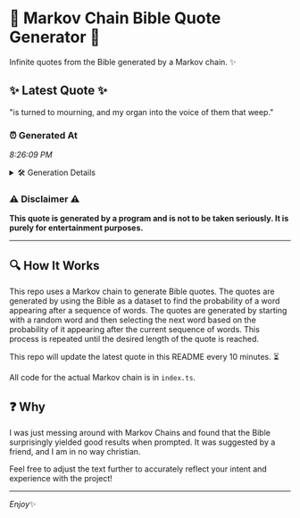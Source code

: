 # 📖 Markov Chain Bible Quote Generator 📖

Infinite quotes from the Bible generated by a Markov chain. ✨

## ✨ Latest Quote ✨
"is turned to mourning, and my organ into the voice of them that weep."

### ⏰ Generated At
*8:26:09 PM*

<details>
    <summary>🛠️ Generation Details</summary>
    <p>
        <strong>🌱 Seed:</strong> is<br>
        <strong>🔄 Iterations:</strong> 13<br>
        <strong>📜 Context History:</strong><br>[ is ]: turned<br>[ is, turned ]: to<br>[ is, turned, to ]: mourning,<br>[ is, turned, to, mourning, ]: and<br>[ is, turned, to, mourning,, and ]: my<br>[ is, turned, to, mourning,, and, my ]: organ<br>[ turned, to, mourning,, and, my, organ ]: into<br>[ to, mourning,, and, my, organ, into ]: the<br>[ mourning,, and, my, organ, into, the ]: voice<br>[ and, my, organ, into, the, voice ]: of<br>[ my, organ, into, the, voice, of ]: them<br>[ organ, into, the, voice, of, them ]: that<br>[ into, the, voice, of, them, that ]: weep.<br>
    </p>
</details>

### ⚠️ Disclaimer ⚠️
**This quote is generated by a program and is not to be taken seriously. It is purely for entertainment purposes.**

---

## 🔍 How It Works

This repo uses a Markov chain to generate Bible quotes. The quotes are generated by using the Bible as a dataset to find the probability of a word appearing after a sequence of words. The quotes are generated by starting with a random word and then selecting the next word based on the probability of it appearing after the current sequence of words. This process is repeated until the desired length of the quote is reached.

This repo will update the latest quote in this README every 10 minutes. ⏳

All code for the actual Markov chain is in `index.ts`.

## ❓ Why

I was just messing around with Markov Chains and found that the Bible surprisingly yielded good results when prompted. 
It was suggested by a friend, and I am in no way christian.

Feel free to adjust the text further to accurately reflect your intent and experience with the project!

---

*Enjoy*✨
